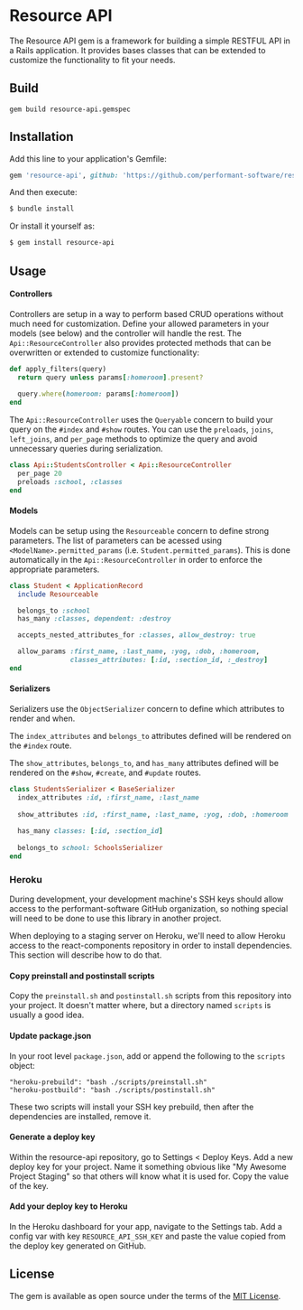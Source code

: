 # Resource API
The Resource API gem is a framework for building a simple RESTFUL API in a Rails application. It provides bases classes that can be extended to customize the functionality to fit your needs.

## Build
```
gem build resource-api.gemspec
```

## Installation
Add this line to your application's Gemfile:

```ruby
gem 'resource-api', github: 'https://github.com/performant-software/resource-api'
```

And then execute:
```bash
$ bundle install
```

Or install it yourself as:
```bash
$ gem install resource-api
```

## Usage

#### Controllers
Controllers are setup in a way to perform based CRUD operations without much need for customization. Define your allowed parameters in your models (see below) and the controller will handle the rest. The `Api::ResourceController` also provides protected methods that can be overwritten or extended to customize functionality:
```ruby
def apply_filters(query)
  return query unless params[:homeroom].present?
  
  query.where(homeroom: params[:homeroom])
end
```

The `Api::ResourceController` uses the `Queryable` concern to build your query on the `#index` and `#show` routes. You can use the `preloads`, `joins`, `left_joins`, and `per_page` methods to optimize the query and avoid unnecessary queries during serialization.

```ruby
class Api::StudentsController < Api::ResourceController
  per_page 20
  preloads :school, :classes
end
```

#### Models
Models can be setup using the `Resourceable` concern to define strong parameters. The list of parameters can be acessed using `<ModelName>.permitted_params` (i.e. `Student.permitted_params`). This is done automatically in the `Api::ResourceController` in order to enforce the appropriate parameters.

```ruby
class Student < ApplicationRecord
  include Resourceable

  belongs_to :school
  has_many :classes, dependent: :destroy

  accepts_nested_attributes_for :classes, allow_destroy: true

  allow_params :first_name, :last_name, :yog, :dob, :homeroom,
               classes_attributes: [:id, :section_id, :_destroy]
end
```

#### Serializers
Serializers use the `ObjectSerializer` concern to define which attributes to render and when.

The `index_attributes` and `belongs_to` attributes defined will be rendered on the `#index` route.

The `show_attributes`, `belongs_to`, and `has_many` attributes defined will be rendered on the `#show`, `#create`, and `#update` routes.

```ruby
class StudentsSerializer < BaseSerializer
  index_attributes :id, :first_name, :last_name
  
  show_attributes :id, :first_name, :last_name, :yog, :dob, :homeroom
  
  has_many classes: [:id, :section_id]
  
  belongs_to school: SchoolsSerializer
end
```

### Heroku
During development, your development machine's SSH keys should allow access to the performant-software GitHub organization, so nothing special will need to be done to use this library in another project.

When deploying to a staging server on Heroku, we'll need to allow Heroku access to the react-components repository in order to install dependencies. This section will describe how to do that.

#### Copy preinstall and postinstall scripts
Copy the `preinstall.sh` and `postinstall.sh` scripts from this repository into your project. It doesn't matter where, but a directory named `scripts` is usually a good idea.

#### Update package.json
In your root level `package.json`, add or append the following to the `scripts` object:
```
"heroku-prebuild": "bash ./scripts/preinstall.sh"
"heroku-postbuild": "bash ./scripts/postinstall.sh"
```
These two scripts will install your SSH key prebuild, then after the dependencies are installed, remove it.

#### Generate a deploy key
Within the resource-api repository, go to Settings < Deploy Keys. Add a new deploy key for your project. Name it something obvious like "My Awesome Project Staging" so that others will know what it is used for. Copy the value of the key.

#### Add your deploy key to Heroku
In the Heroku dashboard for your app, navigate to the Settings tab. Add a config var with key `RESOURCE_API_SSH_KEY` and paste the value copied from the deploy key generated on GitHub.

## License
The gem is available as open source under the terms of the [MIT License](https://opensource.org/licenses/MIT).
